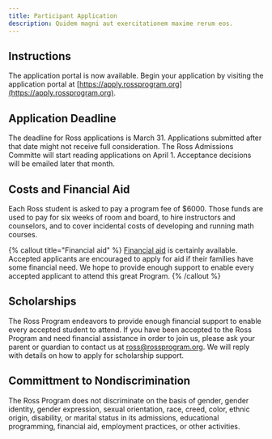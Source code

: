 ```yaml
---
title: Participant Application
description: Quidem magni aut exercitationem maxime rerum eos.
---
```


## Instructions

The application portal is now available. Begin your application by visiting the application portal at [https://apply.rossprogram.org](https://apply.rossprogram.org).

## Application Deadline

The deadline for Ross applications is March 31. Applications submitted after that date might not receive full consideration. The Ross Admissions Committe will start reading applications on April 1. Acceptance decisions will be emailed later that month.

## Costs and Financial Aid

Each Ross student is asked to pay a program fee of $6000. Those funds are used to pay for six weeks of room and board, to hire instructors and counselors, and to cover incidental costs of developing and running math courses.

{% callout title="Financial aid" %}
[Financial aid](students/faq/#are-scholarships-available) is certainly available. Accepted applicants are encouraged to apply for aid if their families have some financial need. We hope to provide enough support to enable every accepted applicant to attend this great Program.
{% /callout %}

## Scholarships

The Ross Program endeavors to provide enough financial support to enable every accepted student to attend. If you have been accepted to the Ross Program and need financial assistance in order to join us, please ask your parent or guardian to contact us at [ross@rossprogram.org](mailto:ross@rossprogram.org). We will reply with details on how to apply for scholarship support.

## Committment to Nondiscrimination

The Ross Program does not discriminate on the basis of gender, gender identity, gender expression, sexual orientation, race, creed, color, ethnic origin, disability, or marital status in its admissions, educational programming, financial aid, employment practices, or other activities.